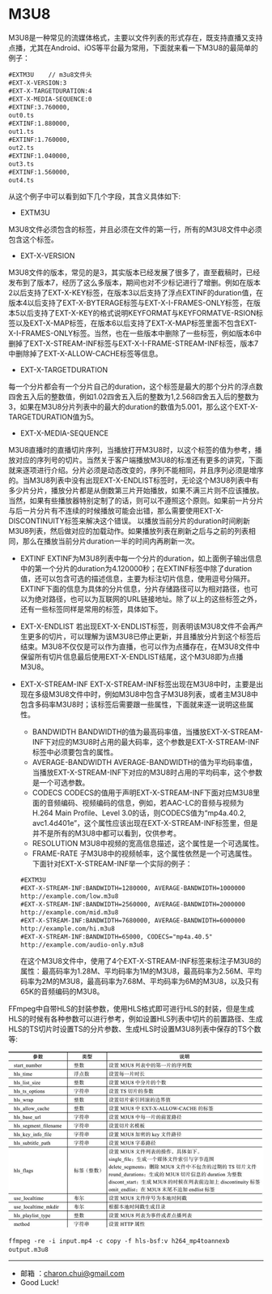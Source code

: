 M3U8
===

M3U8是一种常见的流媒体格式，主要以文件列表的形式存在，既支持直播又支持点播，尤其在Android、iOS等平台最为常用，下面就来看一下M3U8的最简单的例子：
```
#EXTM3U    // m3u8文件头
#EXT-X-VERSION:3
#EXT-X-TARGETDURATION:4
#EXT-X-MEDIA-SEQUENCE:0
#EXTINF:3.760000,
out0.ts
#EXTINF:1.880000,
out1.ts
#EXTINF:1.760000,
out2.ts
#EXTINF:1.040000,
out3.ts
#EXTINF:1.560000,
out4.ts
```

从这个例子中可以看到如下几个字段，其含义具体如下: 
- EXTM3U

M3U8文件必须包含的标签，并且必须在文件的第一行，所有的M3U8文件中必须包含这个标签。
- EXT-X-VERSION

M3U8文件的版本，常见的是3，其实版本已经发展了很多了，直至截稿时，已经发布到了版本7，经历了这么多版本，期间也对不少标记进行了增删。例如在版本2以后支持了EXT-X-KEY标签，在版本3以后支持了浮点EXTINF的duration值，在版本4以后支持了EXT-X-BYTERAGE标签与EXT-X-I-FRAMES-ONLY标签，在版本5以后支持了EXT-X-KEY的格式说明KEYFORMAT与KEYFORMATVE-RSION标签以及EXT-X-MAP标签，在版本6以后支持了EXT-X-MAP标签里面不包含EXT-X-I-FRAMES-ONLY标签。当然，也在一些版本中删除了一些标签，例如版本6中删掉了EXT-X-STREAM-INF标签与EXT-X-I-FRAME-STREAM-INF标签，版本7中删除掉了EXT-X-ALLOW-CACHE标签等信息。

- EXT-X-TARGETDURATION

每一个分片都会有一个分片自己的duration，这个标签是最大的那个分片的浮点数四舍五入后的整数值，例如1.02四舍五入后的整数为1,2.568四舍五入后的整数为3，如果在M3U8分片列表中的最大的duration的数值为5.001，那么这个EXT-X-TARGETDURATION值为5。

- EXT-X-MEDIA-SEQUENCE

M3U8直播时的直播切片序列，当播放打开M3U8时，以这个标签的值为参考，播放对应的序列号的切片。当然关于客户端播放M3U8的标准还有更多的讲究，下面就来逐项进行介绍。分片必须是动态改变的，序列不能相同，并且序列必须是增序的。当M3U8列表中没有出现EXT-X-ENDLIST标签时，无论这个M3U8列表中有多少片分片，播放分片都是从倒数第三片开始播放，如果不满三片则不应该播放。当然，如果有些播放器特别定制了的话，则可以不遵照这个原则。如果前一片分片与后一片分片有不连续的时候播放可能会出错，那么需要使用EXT-X-DISCONTINUITY标签来解决这个错误。
以播放当前分片的duration时间刷新M3U8列表，然后做对应的加载动作。如果播放列表在刷新之后与之前的列表相同，那么在播放当前分片duration一半的时间内再刷新一次。

- EXTINF
EXTINF为M3U8列表中每一个分片的duration，如上面例子输出信息中的第一个分片的duration为4.120000秒；在EXTINF标签中除了duration值，还可以包含可选的描述信息，主要为标注切片信息，使用逗号分隔开。EXTINF下面的信息为具体的分片信息，分片存储路径可以为相对路径，也可以为绝对路径，也可以为互联网的URL链接地址。除了以上的这些标签之外，还有一些标签同样是常用的标签，具体如下。

- EXT-X-ENDLIST
若出现EXT-X-ENDLIST标签，则表明该M3U8文件不会再产生更多的切片，可以理解为该M3U8已停止更新，并且播放分片到这个标签后结束。M3U8不仅仅是可以作为直播，也可以作为点播存在，在M3U8文件中保留所有切片信息最后使用EXT-X-ENDLIST结尾，这个M3U8即为点播M3U8。

- EXT-X-STREAM-INF
EXT-X-STREAM-INF标签出现在M3U8中时，主要是出现在多级M3U8文件中时，例如M3U8中包含子M3U8列表，或者主M3U8中包含多码率M3U8时；该标签后需要跟一些属性，下面就来逐一说明这些属性。
    - BANDWIDTH
        BANDWIDTH的值为最高码率值，当播放EXT-X-STREAM-INF下对应的M3U8时占用的最大码率，这个参数是EXT-X-STREAM-INF标签中必须要包含的属性。
    - AVERAGE-BANDWIDTH
        AVERAGE-BANDWIDTH的值为平均码率值，当播放EXT-X-STREAM-INF下对应的M3U8时占用的平均码率，这个参数是一个可选参数。
    - CODECS
        CODECS的值用于声明EXT-X-STREAM-INF下面对应M3U8里面的音频编码、视频编码的信息，例如，若AAC-LC的音频与视频为H.264 Main Profile、Level 3.0的话，则CODECS值为“mp4a.40.2, avc1.4d401e”，这个属性应该出现在EXT-X-STREAM-INF标签里，但是并不是所有的M3U8中都可以看到，仅供参考。
    - RESOLUTION
        M3U8中视频的宽高信息描述，这个属性是一个可选属性。
    - FRAME-RATE
        子M3U8中的视频帧率，这个属性依然是一个可选属性。        
    下面针对EXT-X-STREAM-INF举一个实际的例子：
    ```
    #EXTM3U
    #EXT-X-STREAM-INF:BANDWIDTH=1280000, AVERAGE-BANDWIDTH=1000000
    http://example.com/low.m3u8
    #EXT-X-STREAM-INF:BANDWIDTH=2560000, AVERAGE-BANDWIDTH=2000000
    http://example.com/mid.m3u8
    #EXT-X-STREAM-INF:BANDWIDTH=7680000, AVERAGE-BANDWIDTH=6000000
    http://example.com/hi.m3u8
    #EXT-X-STREAM-INF:BANDWIDTH=65000, CODECS="mp4a.40.5"
    http://example.com/audio-only.m3u8
    ```    		
    在这个M3U8文件中，使用了4个EXT-X-STREAM-INF标签来标注子M3U8的属性：最高码率为1.28M、平均码率为1M的M3U8，最高码率为2.56M、平均码率为2M的M3U8，最高码率为7.68M、平均码率为6M的M3U8，以及只有65K的音频编码的M3U8。    


FFmpeg中自带HLS的封装参数，使用HLS格式即可进行HLS的封装，但是生成HLS的时候有各种参数可以进行参考，例如设置HLS列表中切片的前置路径、生成HLS的TS切片时设置TS的分片参数、生成HLS时设置M3U8列表中保存的TS个数等: 

![Image](https://raw.githubusercontent.com/CharonChui/Pictures/master/ffmpeg_hls.jpg?raw=true)   

`ffmpeg -re -i input.mp4 -c copy -f hls-bsf:v h264_mp4toannexb output.m3u8`




---

- 邮箱 ：charon.chui@gmail.com  
- Good Luck! 